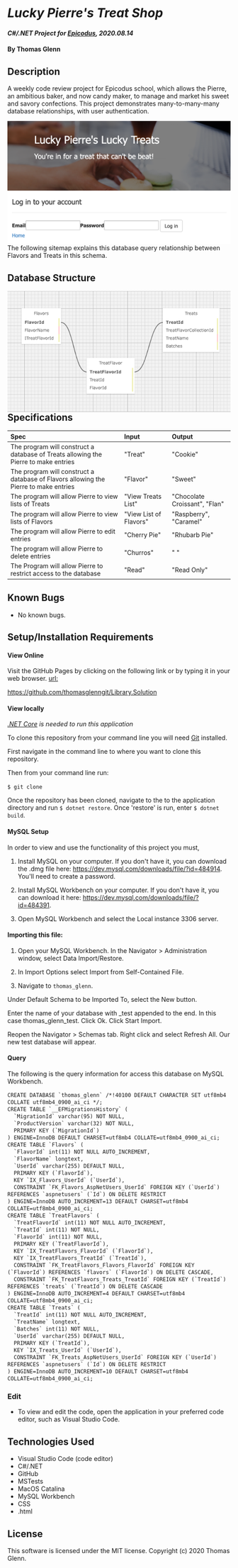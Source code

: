 # _Lucky Pierre's Treat Shop_

#### _C#/.NET Project for [Epicodus](https://www.epicodus.com/), 2020.08.14_

#### By **Thomas Glenn**

## Description
A weekly code review project for Epicodus school, which allows the Pierre, an ambitious baker, and now candy maker, to manage and market his sweet and savory confections. This project demonstrates many-to-many-many database relationships, with user authentication. 

<img src="LuckyPierre/wwwroot/assets/images/LPLoginPg.png"          style="float: left; margin-right: 10px;" />


The following sitemap explains this database query relationship between Flavors and Treats in this schema.

## Database Structure
<img src="LuckyPierre/wwwroot/assets/images/LPDatabase.png"          style="float: left; margin-right: 10px;" />

## Specifications

| Spec | Input | Output | 
|:--------- |:--------- |:-------- |
| The program will construct a database of Treats allowing the Pierre to make entries | "Treat" | "Cookie" | 
| The program will construct a database of Flavors allowing the Pierre to make entries | "Flavor"  | "Sweet" |
| The program will allow Pierre to view lists of Treats | "View Treats List" | "Chocolate Croissant", "Flan" |
| The program will allow Pierre to view lists of Flavors |  "View List of Flavors" | "Raspberry", "Caramel" |
| The program will allow Pierre to edit entries | "Cherry Pie" | "Rhubarb Pie" |
| The program will allow Pierre to delete entries | "Churros" | " " | 
| The Program will allow Pierre to restrict access to the database | "Read" | "Read Only" |

## Known Bugs
* No known bugs.   

## Setup/Installation Requirements
#### View Online
Visit the GitHub Pages by clicking on the following link or by typing it in your web browser. 
<url:>

https://github.com/thomasglenngit/Library.Solution

#### View locally

*[.NET Core](https://dotnet.microsoft.com/download/dotnet-core/2.2) is needed to run this application*

To clone this repository from your command line you will need [Git](https://git-scm.com/) installed. 

First navigate in the command line to where you want to clone this repository. 

Then from your command line run:

`$ git clone `

Once the repository has been cloned, navigate to the to the application directory and run `$ dotnet restore`.
Once 'restore' is run, enter `$ dotnet build`.

#### MySQL Setup
In order to view and use the functionality of this project you must,
1. Install MySQL on your computer. If you don't have it, you can download the .dmg file here:
https://dev.mysql.com/downloads/file/?id=484914. You'll need to create a password.

2. Install MySQL Workbench on your computer. If you don't have it, you can download it here:
https://dev.mysql.com/downloads/file/?id=484391.

3. Open MySQL Workbench and select the Local instance 3306 server. 

#### Importing this file:
1. Open your MySQL Workbench. In the Navigator > Administration window, select Data Import/Restore.

2. In Import Options select Import from Self-Contained File.

3. Navigate to `thomas_glenn`.

Under Default Schema to be Imported To, select the New button.

Enter the name of your database with _test appended to the end.
In this case thomas_glenn_test.
Click Ok.
Click Start Import.

Reopen the Navigator > Schemas tab. Right click and select Refresh All. Our new test database will appear.

#### Query
The following is the query information for access this database on MySQL Workbench.
```
CREATE DATABASE `thomas_glenn` /*!40100 DEFAULT CHARACTER SET utf8mb4 COLLATE utf8mb4_0900_ai_ci */;
CREATE TABLE `__EFMigrationsHistory` (
  `MigrationId` varchar(95) NOT NULL,
  `ProductVersion` varchar(32) NOT NULL,
  PRIMARY KEY (`MigrationId`)
) ENGINE=InnoDB DEFAULT CHARSET=utf8mb4 COLLATE=utf8mb4_0900_ai_ci;
CREATE TABLE `Flavors` (
  `FlavorId` int(11) NOT NULL AUTO_INCREMENT,
  `FlavorName` longtext,
  `UserId` varchar(255) DEFAULT NULL,
  PRIMARY KEY (`FlavorId`),
  KEY `IX_Flavors_UserId` (`UserId`),
  CONSTRAINT `FK_Flavors_AspNetUsers_UserId` FOREIGN KEY (`UserId`) REFERENCES `aspnetusers` (`Id`) ON DELETE RESTRICT
) ENGINE=InnoDB AUTO_INCREMENT=13 DEFAULT CHARSET=utf8mb4 COLLATE=utf8mb4_0900_ai_ci;
CREATE TABLE `TreatFlavors` (
  `TreatFlavorId` int(11) NOT NULL AUTO_INCREMENT,
  `TreatId` int(11) NOT NULL,
  `FlavorId` int(11) NOT NULL,
  PRIMARY KEY (`TreatFlavorId`),
  KEY `IX_TreatFlavors_FlavorId` (`FlavorId`),
  KEY `IX_TreatFlavors_TreatId` (`TreatId`),
  CONSTRAINT `FK_TreatFlavors_Flavors_FlavorId` FOREIGN KEY (`FlavorId`) REFERENCES `flavors` (`FlavorId`) ON DELETE CASCADE,
  CONSTRAINT `FK_TreatFlavors_Treats_TreatId` FOREIGN KEY (`TreatId`) REFERENCES `treats` (`TreatId`) ON DELETE CASCADE
) ENGINE=InnoDB AUTO_INCREMENT=4 DEFAULT CHARSET=utf8mb4 COLLATE=utf8mb4_0900_ai_ci;
CREATE TABLE `Treats` (
  `TreatId` int(11) NOT NULL AUTO_INCREMENT,
  `TreatName` longtext,
  `Batches` int(11) NOT NULL,
  `UserId` varchar(255) DEFAULT NULL,
  PRIMARY KEY (`TreatId`),
  KEY `IX_Treats_UserId` (`UserId`),
  CONSTRAINT `FK_Treats_AspNetUsers_UserId` FOREIGN KEY (`UserId`) REFERENCES `aspnetusers` (`Id`) ON DELETE RESTRICT
) ENGINE=InnoDB AUTO_INCREMENT=10 DEFAULT CHARSET=utf8mb4 COLLATE=utf8mb4_0900_ai_ci;

```

### Edit
* To view and edit the code, open the application in your preferred code editor, such as Visual Studio Code.

## Technologies Used
* Visual Studio Code (code editor)
* C#/.NET
* GitHub
* MSTests
* MacOS Catalina
* MySQL Workbench
* CSS
* .html

## License
This software is licensed under the MIT license. Copyright (c) 2020 Thomas Glenn.

